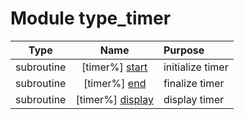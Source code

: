 # Module type_timer

| Type | Name | Purpose |
| :--: | :--: | :---------- |
| subroutine | [timer%] [start](https://github.com/benjaminmenetrier/bump/tree/master/src/type_timer.F90#L36) | initialize timer |
| subroutine | [timer%] [end](https://github.com/benjaminmenetrier/bump/tree/master/src/type_timer.F90#L57) | finalize timer |
| subroutine | [timer%] [display](https://github.com/benjaminmenetrier/bump/tree/master/src/type_timer.F90#L89) | display timer |
